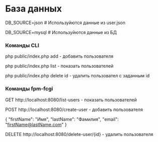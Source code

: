 # База данных

DB_SOURCE=json  # Используйются данные из user.json

DB_SOURCE=mysql # Используйются данные из БД

### Команды CLI

php public/index.php add - добавить пользователя

php public/index.php list - показать пользователей

php public/index.php delete id - удалить пользовател с заданным id

### Команды fpm-fcgi

GET http://localhost:8080/list-users  - показать пользователей

POST http://localhost:8080/create-user - добавить пользователя

{
"firstName": "Имя",
"lastName": "Фамилия",
"email": "firstName@lastName.com"
}

DELETE http://localhost:8080/delete-user/{id} - удалить пользователя
